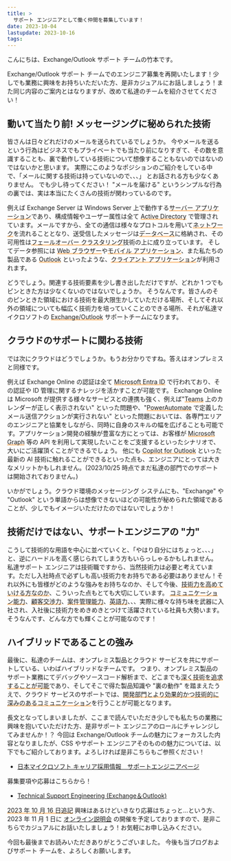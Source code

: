 ```yaml
---
title: >
  サポート エンジニアとして働く仲間を募集しています！
date: 2023-10-04
lastupdate: 2023-10-16
tags:
---
```


こんにちは、Exchange/Outlook サポート チームの竹本です。

<!-- 前回クローズとなってから 2 ヵ月あまりしか経過していませんが、さらなる体制強化のため、--> Exchange/Outlook サポート チームでのエンジニア募集を再開いたします！少しでも業務に興味をお持ちいただいた方、是非カジュアルにお話しましょう！また同じ内容のご案内とはなりますが、改めて私達のチームを紹介させてください！

## 動いて当たり前! メッセージングに秘められた技術

皆さんは日々どれだけのメールを送られているでしょうか。
今やメールを送るという行為はビジネスでもプライベートでも当たり前になりすぎて、その数を意識することも、裏で動作している技術について想像することもないのではないのではないかと思います。
実際にこのようなポジションのご紹介をしている中で、「メールに関する技術は持っていないので、、、」 とお話される方も少なくありません。
でも少し待ってください！ "メールを届ける" というシンプルな行為の裏では、実は本当にたくさんの技術が関わっているのです。

例えば Exchange Server は Windows Server 上で動作する<span style="background: linear-gradient(transparent 80%, #ffcc99 80%)">サーバー アプリケーション</span>であり、構成情報やユーザー属性は全て <span style="background: linear-gradient(transparent 80%, #ffcc99 80%)">Active Directory</span> で管理されています。メールですから、全ての通信は様々なプロトコルを用いて<span style="background: linear-gradient(transparent 80%, #ffcc99 80%)">ネットワーク</span>を流れることとなり、送受信したメッセージは<span style="background: linear-gradient(transparent 80%, #ffcc99 80%)">データベース</span>に格納され、その可用性は<span style="background: linear-gradient(transparent 80%, #ffcc99 80%)">フェールオーバー クラスタリング</span>技術の上に成り立っています。
そしてデータ参照には <span style="background: linear-gradient(transparent 80%, #ffcc99 80%)">Web ブラウザー</span>や<span style="background: linear-gradient(transparent 80%, #ffcc99 80%)">モバイル アプリケーション</span>、また私たちの製品である <span style="background: linear-gradient(transparent 80%, #ffcc99 80%)">Outlook</span> といったような、<span style="background: linear-gradient(transparent 80%, #ffcc99 80%)">クライアント アプリケーション</span>が利用されます。

どうでしょう。関連する技術要素を少し書き出しただけですが、どれか 1 つでもピンときた方は少なくないのではないでしょうか。
そうなんです。皆さんのそのピンときた領域における技術を最大限生かしていただける場所、そしてそれ以外の領域についても幅広く技術力を培っていくことのできる場所、それが私達マイクロソフトの <span style="background: linear-gradient(transparent 80%, #ffcc99 80%)">Exchange/Outlook</span> サポートチームになります。

## クラウドのサポートに関わる技術

では次にクラウドはどうでしょうか。もうお分かりですね。答えはオンプレミスと同様です。

例えば Exchange Online の認証は全て <span style="background: linear-gradient(transparent 80%, #ffcc99 80%)">Microsoft Entra ID</span> で行われており、その認証や ID 管理に関するナレッジを活かすことが可能です。
Exchange Online は Microsoft が提供する様々なサービスとの連携も強く、例えば"<span style="background: linear-gradient(transparent 80%, #ffcc99 80%)">Teams</span> 上のカレンダーが正しく表示されない" といった問題や、"<span style="background: linear-gradient(transparent 80%, #ffcc99 80%)">PowerAutomate</span> で定義したメール送信アクションが実行されない" といった問題においては、各専門エリアのエンジニアと協業をしながら、同時に自身のスキルの幅を広げることも可能です。アプリケーション開発の経験が豊富な方にとっては、お客様が <span style="background: linear-gradient(transparent 80%, #ffcc99 80%)">Microsoft Graph</span> 等の API を利用して実現したいことをご支援するといったシナリオで、大いにご活躍頂くことができるでしょう。
他にも <span style="background: linear-gradient(transparent 80%, #ffcc99 80%)">Copilot for Outlook</span> といった最新の AI 技術に触れることができるといった点も、エンジニアにとっては大きなメリットかもしれません。(2023/10/25 時点でまだ私達の部門でのサポートは開始されておりません。)

いかがでしょう。クラウド環境のメッセージング システムにも、"Exchange" や "Outlook" という単語からは想像できないほどの可能性が秘められた領域であることが、少しでもイメージいただけたのではないでしょうか！

## 技術だけではない、サポートエンジニアの "力"

こうして技術的な用語を中心に並べていくと、「やはり自分にはちょっと、、、」と、逆にハードルを高く感じられてしまう方もいらっしゃるかもしれません。
私達サポート エンジニアは技術職ですから、当然技術力は必要と考えています。ただし入社時点で必ずしも高い技術力をお持ちである必要はありません！それ以外にも皆様がどのような強みをお持ちなのか、そして今後、<span style="background: linear-gradient(transparent 80%, #ffcc99 80%)">技術力を高めていける方なのか</span>、こういった点もとても大切にしています。
<span style="background: linear-gradient(transparent 80%, #ffcc99 80%)">コミュニケーション能力</span>、<span style="background: linear-gradient(transparent 80%, #ffcc99 80%)">顧客交渉力</span>、<span style="background: linear-gradient(transparent 80%, #ffcc99 80%)">案件管理能力</span>、<span style="background: linear-gradient(transparent 80%, #ffcc99 80%)">英語力</span>、、、実際に様々な持ち味を武器に入社され、入社後に技術力をめきめきとつけて活躍されている社員も大勢います。
そうなんです、どんな方でも輝くことが可能なのです！

## ハイブリッドであることの強み

最後に、私達のチームは、オンプレミス製品とクラウド サービスを共にサポートしている、いわばハイブリッドなチームです。
つまり、オンプレミス製品のサポート業務にてデバッグやソースコード解析まで、どこまでも<span style="background: linear-gradient(transparent 80%, #ffcc99 80%)">深く技術を追求することが可能</span>であり、そしてそこで得た製品知識や "裏の動作" を踏まえたうえで、クラウド サービスのサポートでは、<span style="background: linear-gradient(transparent 80%, #ffcc99 80%)">開発部門とより効果的かつ技術的に深みのあるコミュニケーション</span>を行うことが可能となります。

長文となってしまいましたが、ここまで読んでいただき少しでも私たちの業務に興味を抱いていただけた方、是非サポート エンジニアのロールにチャレンジしてみませんか！？
今回は Exchange/Outlook チームの魅力にフォーカスした内容となりましたが、CSS やサポート エンジニアそのものの魅力については、以下でもご紹介しております。よろしければ是非こちらもご参照ください！

- [日本マイクロソフト キャリア採用情報　サポートエンジニアページ](https://www.microsoft.com/ja-jp/mscorp/mid-career/se-top.aspx)
<!-- - [ハイブリッド ワークを支える! MW サポート エンジニアをご紹介](https://sway.office.com/j7kLofkNe1dHCv5Y) -->


募集要項や応募はこちらから！

- [Technical Support Engineering (Exchange＆Outlook)](https://jobs.careers.microsoft.com/global/ja/job/1590616/Technical-Support-Engineering-(Exchange%EF%BC%86Outlook))
<!-- - [Support Engineer (Exchange & Outlook) in Tokyo, Tokyo-to, Japan | Technical Support at Microsoft](https://careers.microsoft.com/us/en/job/1063036/Support-Engineer-Exchange-Outlook) -->

<span style="background: linear-gradient(transparent 80%, #ffcc99 80%)">2023 年 10 月 16 日追記</span>
興味はあるけどいきなり応募はちょっと…という方、2023 年 11 月 1 日に [オンライン説明会](https://forms.office.com/pages/responsepage.aspx?id=v4j5cvGGr0GRqy180BHbR4234QyyJCpPk5-ZSi995hZUM0hKVUhBSFNRUzNGMEhNUEJFMVlIUFREWi4u) の開催を予定しておりますので、是非こちらでカジュアルにお話いたしましょう！お気軽にお申し込みください。

今回も最後までお読みいただきありがとうございました。
今後も当ブログおよびサポート チームを、よろしくお願いします。

